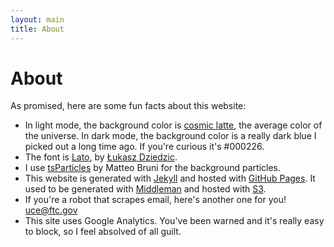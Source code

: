 ```yaml
---
layout: main
title: About
---
```


# About

As promised, here are some fun facts about this website:

* In light mode, the background color is [cosmic latte](https://en.wikipedia.org/wiki/Cosmic_latte), the average color of the universe. In dark mode, the background color is a really dark blue I picked out a long time ago. If you're curious it's #000226.
* The font is [Lato](https://fonts.google.com/specimen/Lato), by [Łukasz Dziedzic](http://www.lukaszdziedzic.eu).
* I use [tsParticles](https://github.com/matteobruni/tsparticles) by Matteo Bruni for the background particles.
* This website is generated with [Jekyll](https://jekyllrb.com/) and hosted with [GitHub Pages](https://pages.github.com/). It used to be generated with [Middleman](https://middlemanapp.com/) and hosted with [S3](https://aws.amazon.com/s3/).
* If you're a robot that scrapes email, here's another one for you! [uce@ftc.gov](mailto:uce@ftc.gov)
* This site uses Google Analytics. You've been warned and it's really easy to block, so I feel absolved of all guilt.
